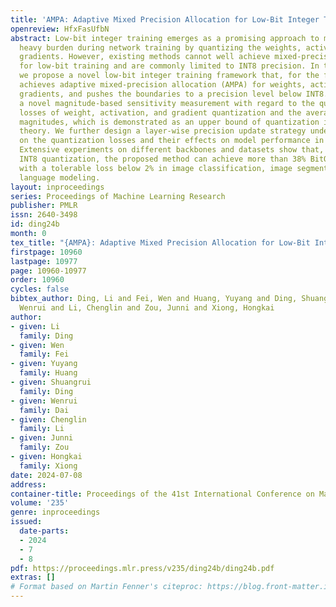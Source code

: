 ```yaml
---
title: 'AMPA: Adaptive Mixed Precision Allocation for Low-Bit Integer Training'
openreview: HfxFasUfbN
abstract: Low-bit integer training emerges as a promising approach to mitigate the
  heavy burden during network training by quantizing the weights, activations, and
  gradients. However, existing methods cannot well achieve mixed-precision quantization
  for low-bit training and are commonly limited to INT8 precision. In this paper,
  we propose a novel low-bit integer training framework that, for the first time,
  achieves adaptive mixed-precision allocation (AMPA) for weights, activations, and
  gradients, and pushes the boundaries to a precision level below INT8. We develop
  a novel magnitude-based sensitivity measurement with regard to the quantization
  losses of weight, activation, and gradient quantization and the average gradient
  magnitudes, which is demonstrated as an upper bound of quantization influence in
  theory. We further design a layer-wise precision update strategy under observations
  on the quantization losses and their effects on model performance in low-bit training.
  Extensive experiments on different backbones and datasets show that, compared to
  INT8 quantization, the proposed method can achieve more than 38% BitOPs reduction
  with a tolerable loss below 2% in image classification, image segmentation, and
  language modeling.
layout: inproceedings
series: Proceedings of Machine Learning Research
publisher: PMLR
issn: 2640-3498
id: ding24b
month: 0
tex_title: "{AMPA}: Adaptive Mixed Precision Allocation for Low-Bit Integer Training"
firstpage: 10960
lastpage: 10977
page: 10960-10977
order: 10960
cycles: false
bibtex_author: Ding, Li and Fei, Wen and Huang, Yuyang and Ding, Shuangrui and Dai,
  Wenrui and Li, Chenglin and Zou, Junni and Xiong, Hongkai
author:
- given: Li
  family: Ding
- given: Wen
  family: Fei
- given: Yuyang
  family: Huang
- given: Shuangrui
  family: Ding
- given: Wenrui
  family: Dai
- given: Chenglin
  family: Li
- given: Junni
  family: Zou
- given: Hongkai
  family: Xiong
date: 2024-07-08
address:
container-title: Proceedings of the 41st International Conference on Machine Learning
volume: '235'
genre: inproceedings
issued:
  date-parts:
  - 2024
  - 7
  - 8
pdf: https://proceedings.mlr.press/v235/ding24b/ding24b.pdf
extras: []
# Format based on Martin Fenner's citeproc: https://blog.front-matter.io/posts/citeproc-yaml-for-bibliographies/
---
```

